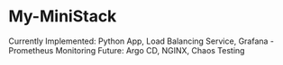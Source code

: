 # My-MiniStack

Currently Implemented:      Python App, Load Balancing Service, Grafana - Prometheus Monitoring
Future:                     Argo CD, NGINX, Chaos Testing
